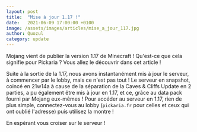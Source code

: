 ```yaml
---
layout: post
title:  "Mise à jour 1.17 !"
date:   2021-06-09 17:00:00 +0100
image: /assets/images/articles/mise_a_jour_117.jpg
author: Quozul
category: update
---
```

Mojang vient de publier la version 1.17 de Minecraft ! Qu'est-ce que cela signifie pour Pickaria ? Vous allez le découvrir dans cet article !

Suite à la sortie de la 1.17, nous avons instantanément mis à jour le serveur, à commencer par le lobby, mais ce n'est pas tout !
Le serveur en snapshot, coincé en 21w14a à cause de la séparation de la Caves & Cliffs Update en 2 parties, a pu également être mis à jour en 1.17, et ce, grâce au data pack fourni par Mojang eux-mêmes !
Pour accéder au serveur en 1.17, rien de plus simple, connectez-vous au lobby (`pickaria.fr` pour celles et ceux qui ont oublié l'adresse) puis utilisez la montre !

En espérant vous croiser sur le serveur ! 